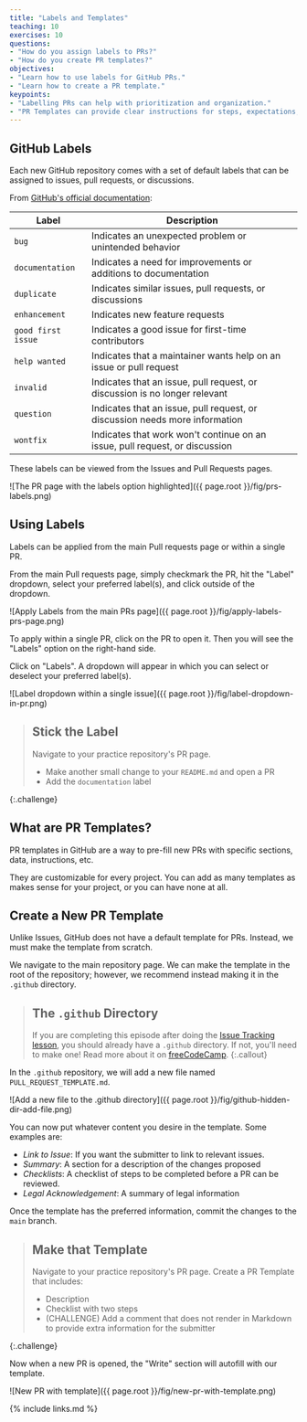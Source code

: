 ```yaml
---
title: "Labels and Templates"
teaching: 10
exercises: 10
questions:
- "How do you assign labels to PRs?"
- "How do you create PR templates?"
objectives:
- "Learn how to use labels for GitHub PRs."
- "Learn how to create a PR template."
keypoints:
- "Labelling PRs can help with prioritization and organization."
- "PR Templates can provide clear instructions for steps, expectations, and more."
---
```


## GitHub Labels

Each new GitHub repository comes with a set of default labels that can be
assigned to issues, pull requests, or discussions.

From [GitHub's official documentation](https://docs.github.com/en/issues/using-labels-and-milestones-to-track-work/managing-labels#about-default-labels):

| Label | Description |
| ----- | ----------- |
| `bug`   | Indicates an unexpected problem or unintended behavior |
| `documentation` | Indicates a need for improvements or additions to documentation |
| `duplicate` | Indicates similar issues, pull requests, or discussions |
| `enhancement` | Indicates new feature requests |
| `good first issue` | Indicates a good issue for first-time contributors |
| `help wanted` | Indicates that a maintainer wants help on an issue or pull request |
| `invalid` | Indicates that an issue, pull request, or discussion is no longer relevant |
| `question` | Indicates that an issue, pull request, or discussion needs more information |
| `wontfix` | Indicates that work won't continue on an issue, pull request, or discussion |

These labels can be viewed from the Issues and Pull Requests pages.

![The PR page with the labels option highlighted]({{ page.root }}/fig/prs-labels.png)

## Using Labels

Labels can be applied from the main Pull requests page or within a single PR.

From the main Pull requests page, simply checkmark the PR, hit the "Label"
dropdown, select your preferred label(s), and click outside of the
dropdown.

![Apply Labels from the main PRs page]({{ page.root }}/fig/apply-labels-prs-page.png)

To apply within a single PR, click on the PR to open it. Then you
will see the "Labels" option on the right-hand side.

Click on "Labels". A dropdown will appear in which you can select or deselect
your preferred label(s).

![Label dropdown within a single issue]({{ page.root }}/fig/label-dropdown-in-pr.png)

> ## Stick the Label
>
> Navigate to your practice repository's PR page.
> 
> * Make another small change to your `README.md` and open a PR
> * Add the `documentation` label
>
{:.challenge}

## What are PR Templates?

PR templates in GitHub are a way to pre-fill new PRs with specific
sections, data, instructions, etc.

They are customizable for every project. You can add as many templates as
makes sense for your project, or you can have none at all.

## Create a New PR Template

Unlike Issues, GitHub does not have a default template for PRs. Instead,
we must make the template from scratch.

We navigate to the main repository page. We can make the template in the root
of the repository; however, we recommend instead making it in the `.github`
directory.

> ## The `.github` Directory
> If you are completing this episode after doing the [Issue Tracking
> lesson](http://intersect-training.org/Issue-Tracking/index.html), you
> should already have a `.github` directory. If not, you'll need to make one!
> Read more about it on [freeCodeCamp](https://www.freecodecamp.org/news/how-to-use-the-dot-github-repository/).
{:.callout}

In the `.github` repository, we will add a new file named `PULL_REQUEST_TEMPLATE.md`.

![Add a new file to the .github directory]({{ page.root }}/fig/github-hidden-dir-add-file.png)

You can now put whatever content you desire in the template. Some examples are:

- _Link to Issue_: If you want the submitter to link to relevant issues.
- _Summary_: A section for a description of the changes proposed
- _Checklists_: A checklist of steps to be completed before a PR can be reviewed.
- _Legal Acknowledgement_: A summary of legal information

Once the template has the preferred information, commit the changes to the `main`
branch.

> ## Make that Template
>
> Navigate to your practice repository's PR page. Create a PR Template that
> includes:
>
> * Description
> * Checklist with two steps
> * (CHALLENGE) Add a comment that does not render in Markdown to provide extra information for the submitter
>
{:.challenge}

Now when a new PR is opened, the "Write" section will autofill with our
template.

![New PR with template]({{ page.root }}/fig/new-pr-with-template.png)


{% include links.md %}

